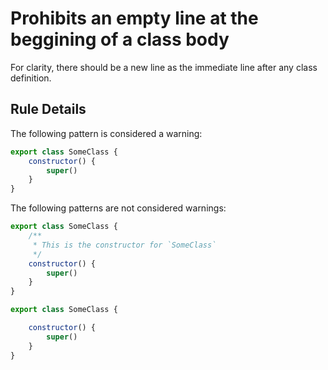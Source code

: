 # Prohibits an empty line at the beggining of a class body

For clarity, there should be a new line as the immediate line after any class definition.

## Rule Details

The following pattern is considered a warning:

```js
export class SomeClass {
	constructor() {
		super()
	}
}
```

The following patterns are not considered warnings:

```js
export class SomeClass {
	/**
	 * This is the constructor for `SomeClass`
	 */
	constructor() {
		super()
	}
}
```

``` js
export class SomeClass {

	constructor() {
		super()
	}
}
```
